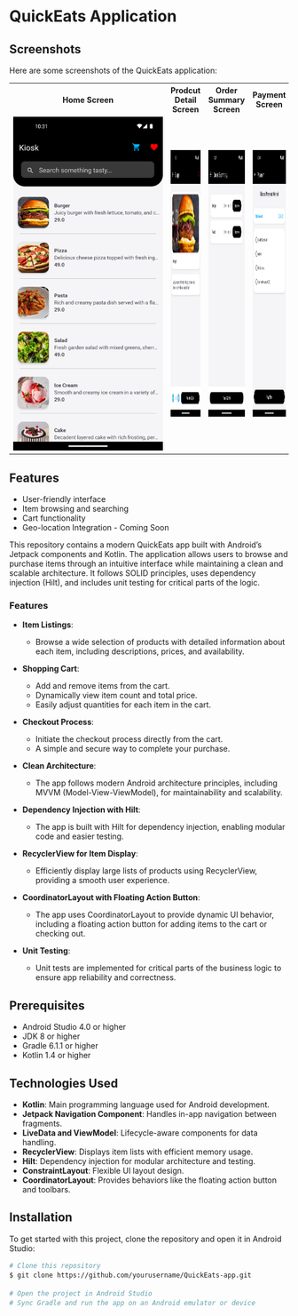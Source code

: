 # QuickEats Application

## Screenshots

Here are some screenshots of the QuickEats application:

<table>
  <tr>
    <th>Home Screen</th>
    <th>Prodcut Detail Screen</th>
    <th>Order Summary Screen</th>
    <th>Payment Screen</th>
  </tr>
  <tr>
    <td><img src="https://github.com/hitwonder/QuickEats/blob/main/screenshots/1.png?raw=true" style="max-width: 270px; height: auto;0"></td>
    <td><img src="https://github.com/hitwonder/QuickEats/blob/main/screenshots/2.png?raw=true" width="270" height="480"></td>
    <td><img src="https://github.com/hitwonder/QuickEats/blob/main/screenshots/3.png?raw=true" width="270" height="480"></td>
    <td><img src="https://github.com/hitwonder/QuickEats/blob/main/screenshots/4.png?raw=true" width="270" height="480"></td>
  </tr>
</table>



## Features

- User-friendly interface
- Item browsing and searching
- Cart functionality
- Geo-location Integration - Coming Soon

This repository contains a modern QuickEats app built with Android’s Jetpack components and Kotlin. The application allows users to browse and purchase items through an intuitive interface while maintaining a clean and scalable architecture. It follows SOLID principles, uses dependency injection (Hilt), and includes unit testing for critical parts of the logic.

### Features

- **Item Listings**: 
  - Browse a wide selection of products with detailed information about each item, including descriptions, prices, and availability.

- **Shopping Cart**: 
  - Add and remove items from the cart.
  - Dynamically view item count and total price.
  - Easily adjust quantities for each item in the cart.

- **Checkout Process**: 
  - Initiate the checkout process directly from the cart.
  - A simple and secure way to complete your purchase.

- **Clean Architecture**: 
  - The app follows modern Android architecture principles, including MVVM (Model-View-ViewModel), for maintainability and scalability.

- **Dependency Injection with Hilt**: 
  - The app is built with Hilt for dependency injection, enabling modular code and easier testing.

- **RecyclerView for Item Display**: 
  - Efficiently display large lists of products using RecyclerView, providing a smooth user experience.

- **CoordinatorLayout with Floating Action Button**: 
  - The app uses CoordinatorLayout to provide dynamic UI behavior, including a floating action button for adding items to the cart or checking out.

- **Unit Testing**: 
  - Unit tests are implemented for critical parts of the business logic to ensure app reliability and correctness.

## Prerequisites

- Android Studio 4.0 or higher
- JDK 8 or higher
- Gradle 6.1.1 or higher
- Kotlin 1.4 or higher

## Technologies Used

- **Kotlin**: Main programming language used for Android development.
- **Jetpack Navigation Component**: Handles in-app navigation between fragments.
- **LiveData and ViewModel**: Lifecycle-aware components for data handling.
- **RecyclerView**: Displays item lists with efficient memory usage.
- **Hilt**: Dependency injection for modular architecture and testing.
- **ConstraintLayout**: Flexible UI layout design.
- **CoordinatorLayout**: Provides behaviors like the floating action button and toolbars.


## Installation

To get started with this project, clone the repository and open it in Android Studio:

```bash
# Clone this repository
$ git clone https://github.com/yourusername/QuickEats-app.git

# Open the project in Android Studio
# Sync Gradle and run the app on an Android emulator or device
